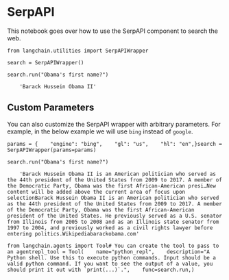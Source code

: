 SerpAPI
=======

This notebook goes over how to use the SerpAPI component to search the web.

    from langchain.utilities import SerpAPIWrapper

    search = SerpAPIWrapper()

    search.run("Obama's first name?")

        'Barack Hussein Obama II'

Custom Parameters[](#custom-parameters "Direct link to Custom Parameters")
---------------------------------------------------------------------------

You can also customize the SerpAPI wrapper with arbitrary parameters. For example, in the below example we will use `bing` instead of `google`.

    params = {    "engine": "bing",    "gl": "us",    "hl": "en",}search = SerpAPIWrapper(params=params)

    search.run("Obama's first name?")

        'Barack Hussein Obama II is an American politician who served as the 44th president of the United States from 2009 to 2017. A member of the Democratic Party, Obama was the first African-American presi…New content will be added above the current area of focus upon selectionBarack Hussein Obama II is an American politician who served as the 44th president of the United States from 2009 to 2017. A member of the Democratic Party, Obama was the first African-American president of the United States. He previously served as a U.S. senator from Illinois from 2005 to 2008 and as an Illinois state senator from 1997 to 2004, and previously worked as a civil rights lawyer before entering politics.Wikipediabarackobama.com'

    from langchain.agents import Tool# You can create the tool to pass to an agentrepl_tool = Tool(    name="python_repl",    description="A Python shell. Use this to execute python commands. Input should be a valid python command. If you want to see the output of a value, you should print it out with `print(...)`.",    func=search.run,)